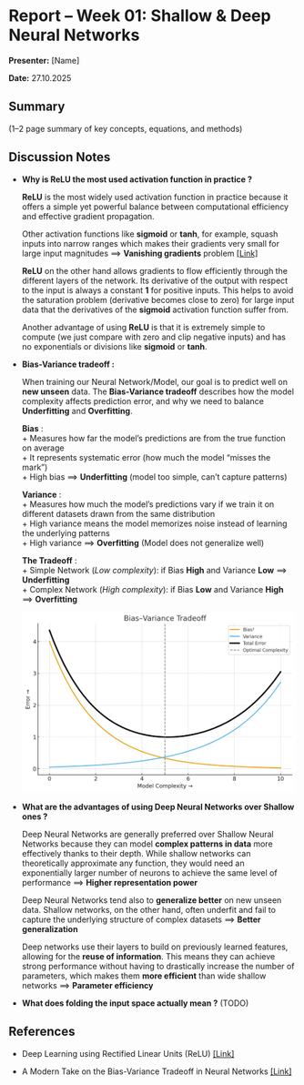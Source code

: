 # Report – Week 01: Shallow & Deep Neural Networks



**Presenter:** [Name]  

**Date:** 27.10.2025  



## Summary

(1–2 page summary of key concepts, equations, and methods)


## Discussion Notes

- **Why is ReLU the most used activation function in practice ?**

    **ReLU** is the most widely used activation function in practice because it offers
    a simple yet powerful balance between computational efficiency and effective gradient propagation.
  
    Other activation functions like **sigmoid** or **tanh**, for example, squash inputs into narrow ranges
    which makes their gradients very small for large input magnitudes ==> **Vanishing gradients** problem
    [[Link]](https://www.geeksforgeeks.org/deep-learning/vanishing-and-exploding-gradients-problems-in-deep-learning/)
  
    **ReLU** on the other hand allows gradients to flow efficiently through the different layers of the network.
    Its derivative of the output with respect to the input is always a constant **1**  for positive inputs.
    This helps to avoid the saturation problem (derivative becomes close to zero) for large input data that
    the derivatives of the **sigmoid** activation function suffer from.
  
    Another advantage of using **ReLU** is that it is extremely simple to compute (we just compare with zero and clip negative inputs)
    and has no exponentials or divisions like **sigmoid** or **tanh**.

- **Bias-Variance tradeoff :**
  
    When training our Neural Network/Model, our goal is to predict well on **new unseen** data.
    The **Bias-Variance tradeoff** describes how the model complexity affects prediction error, and why we
    need to balance **Underfitting** and **Overfitting**.

    **Bias** :<br>
       + Measures how far the model’s predictions are from the true function on average<br>
       + It represents systematic error (how much the model “misses the mark”)<br>
       + High bias ==> **Underfitting** (model too simple, can’t capture patterns)

    **Variance** :<br>
       + Measures how much the model’s predictions vary if we train it on different datasets drawn from the same distribution<br>
       + High variance means the model memorizes noise instead of learning the underlying patterns<br>
       + High variance ==> **Overfitting** (Model does not generalize well)

    **The Tradeoff** :<br>
       + Simple Network (*Low complexity*): if Bias **High** and Variance **Low** ==> **Underfitting**<br>
       + Complex Network (*High complexity*): if Bias **Low** and Variance **High** ==> **Overfitting**
 
    ![Bias-Variance tradeoff](../images/Bias-Variance-Tradeoff.jpg)
  

- **What are the advantages of using Deep Neural Networks over Shallow ones ?**
  
    Deep Neural Networks are generally preferred over Shallow Neural Networks because they can model
    **complex patterns in data** more effectively thanks to their depth. While shallow networks can
    theoretically approximate any function, they would need an exponentially larger number of neurons
    to achieve the same level of performance ==> **Higher representation power**

    Deep Neural Networks tend also to **generalize better** on new unseen data. Shallow networks, on the
    other hand, often underfit and fail to capture the underlying structure of complex datasets ==> **Better generalization**

    Deep networks use their layers to build on previously learned features, allowing for the **reuse of information**.
    This means they can achieve strong performance without having to drastically increase the number of parameters,
    which makes them **more efficient** than wide shallow networks ==> **Parameter efficiency**

- **What does folding the input space actually mean ?** (TODO)




## References

- Deep Learning using Rectified Linear Units (ReLU) [[Link]](https://arxiv.org/pdf/1803.08375)

- A Modern Take on the Bias-Variance Tradeoff in Neural Networks [[Link]](https://arxiv.org/pdf/1810.08591)









